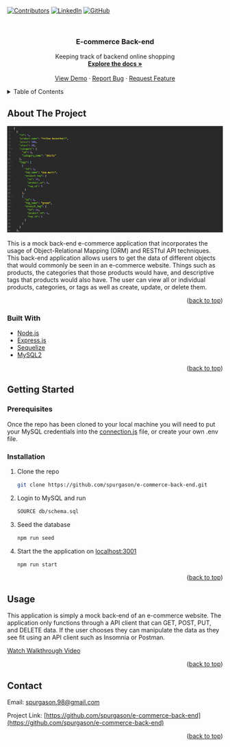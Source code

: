 <div id="top"></div>

[![Contributors][contributors-shield]][contributors-url]
[![LinkedIn][linkedin-shield]][linkedin-url]
[![GitHub][github-shield]][github-url]



<!-- PROJECT LOGO -->
<br />
<div align="center">

<h3 align="center">E-commerce Back-end</h3>

  <p align="center">
    Keeping track of backend online shopping
    <br />
    <a href="https://github.com/spurgason/e-commerce-back-end"><strong>Explore the docs »</strong></a>
    <br />
    <br />
    <a href="https://github.com/spurgason/e-commerce-back-end">View Demo</a>
    ·
    <a href="https://github.com/spurgason/e-commerce-back-end/issues">Report Bug</a>
    ·
    <a href="https://github.com/spurgason/e-commerce-back-end/issues">Request Feature</a>
  </p>
</div>



<!-- TABLE OF CONTENTS -->
<details>
  <summary>Table of Contents</summary>
  <ol>
    <li>
      <a href="#about-the-project">About The Project</a>
      <ul>
        <li><a href="#built-with">Built With</a></li>
      </ul>
    </li>
    <li>
      <a href="#getting-started">Getting Started</a>
      <ul>
        <li><a href="#installation">Installation</a></li>
      </ul>
    </li>
    <li><a href="#usage">Usage</a></li>
    <li><a href="#contact">Contact</a></li>
  </ol>
</details>



<!-- ABOUT THE PROJECT -->
## About The Project

[![E-commerce Back-end][product-screenshot]](https://afternoon-crag-71195.herokuapp.com/)

This is a mock back-end e-commerce application that incorporates the usage of Object-Relational Mapping (ORM) and RESTful API techniques. This back-end application allows users to get the data of different objects that would commonly be seen in an e-commerce website. Things such as products, the categories that those products would have, and descriptive tags that products would also have. The user can view all or individual products, categories, or tags as well as create, update, or delete them.

<p align="right">(<a href="#top">back to top</a>)</p>



### Built With

* [Node.js](https://nodejs.org/)
* [Express.js](https://expressjs.com/)
* [Sequelize](https://sequelize.org/)
* [MySQL2](https://www.npmjs.com/package/mysql2)




<p align="right">(<a href="#top">back to top</a>)</p>



<!-- GETTING STARTED -->
## Getting Started

### Prerequisites

Once the repo has been cloned to your local machine you will need to put your MySQL credentials into the [connection.js](config/connection.js) file, or create your own .env file.

### Installation


1. Clone the repo
   ```sh
   git clone https://github.com/spurgason/e-commerce-back-end.git
   ``` 
2. Login to MySQL and run 
   ```sh
   SOURCE db/schema.sql
   ```
3. Seed the database
   ```sh
   npm run seed
   ```
3. Start the the application on [localhost:3001](http://localhost:3001/)
   ```sh
   npm run start
   ```

<p align="right">(<a href="#top">back to top</a>)</p>



<!-- USAGE EXAMPLES -->
## Usage

This application is simply a mock back-end of an e-commerce website. The application only functions through a API client that can GET, POST, PUT, and DELETE data. If the user chooses they can manipulate the data as they see fit using an API client such as Insomnia or Postman.

[Watch Walkthrough Video](https://watch.screencastify.com/v/ssOFG0XI8lm7cVgbo1ie) 

<p align="right">(<a href="#top">back to top</a>)</p>


<!-- CONTACT -->
## Contact

Email: [spurgason.98@gmail.com](spurgason.98@gmail.com)

Project Link: [https://github.com/spurgason/e-commerce-back-end](https://github.com/spurgason/e-commerce-back-end)

<p align="right">(<a href="#top">back to top</a>)</p>

 
<!-- MARKDOWN LINKS & IMAGES -->
<!-- https://www.markdownguide.org/basic-syntax/#reference-style-links -->
[contributors-shield]: https://img.shields.io/github/contributors/spurgason/e-commerce-back-end.svg?style=for-the-badge
[contributors-url]: https://github.com/spurgason/e-commerce-back-end/graphs/contributors

[linkedin-shield]: https://img.shields.io/badge/-LinkedIn-black.svg?style=for-the-badge&logo=linkedin&colorB=555
[linkedin-url]: https://linkedin.com/in/shane-purgason-0b3a96199

[github-shield]: https://img.shields.io/badge/-GitHub-black.svg?style=for-the-badge&logo=github&colorB=555
[github-url]: https://github.com/spurgason

[product-screenshot]: assets/e-commerce-back-end-example.PNG
